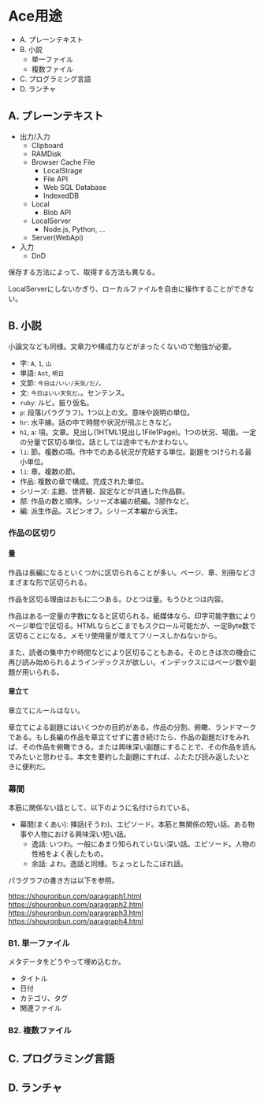 # Ace用途

* A. プレーンテキスト
* B. 小説
    * 単一ファイル
    * 複数ファイル
* C. プログラミング言語
* D. ランチャ

## A. プレーンテキスト

* 出力/入力
    * Clipboard
    * RAMDisk
    * Browser Cache File
        * LocalStrage
        * File API
        * Web SQL Database
        * IndexedDB
    * Local
        * Blob API
    * LocalServer
        * Node.js, Python, ...
    * Server(WebApi)
* 入力
    * DnD

保存する方法によって、取得する方法も異なる。

LocalServerにしないかぎり、ローカルファイルを自由に操作することができない。

## B. 小説

小論文なども同様。文章力や構成力などがまったくないので勉強が必要。

* 字: `A`, `1`, `山`
* 単語: `Ant`, `明日`
* 文節: `今日は/いい/天気/だ/。`
* 文: `今日はいい天気だ。`。センテンス。
* `ruby`: ルビ。振り仮名。
* `p`: 段落(パラグラフ)。1つ以上の文。意味や説明の単位。
* `hr`: 水平線。話の中で時間や状況が飛ぶときなど。
* `h1`, `a`: 項。文章。見出し(1HTML1見出し1File1Page)。1つの状況、場面。一定の分量で区切る単位。話としては途中でもかまわない。
* `li`: 節。複数の項。作中でのある状況が完結する単位。副題をつけられる最小単位。
* `li`: 章。複数の節。
* 作品: 複数の章で構成。完成された単位。
* シリーズ: 主題、世界観、設定などが共通した作品群。
* 部: 作品の数と順序。シリーズ本編の続編。3部作など。
* 編: 派生作品。スピンオフ。シリーズ本編から派生。

### 作品の区切り

#### 量

作品は長編になるといくつかに区切られることが多い。ページ、章、別冊などさまざまな形で区切られる。

作品を区切る理由はおもに二つある。ひとつは量。もうひとつは内容。

作品はある一定量の字数になると区切られる。紙媒体なら、印字可能字数によりページ単位で区切る。HTMLならどこまでもスクロール可能だが、一定Byte数で区切ることになる。メモリ使用量が増えてフリースしかねないから。

また、読者の集中力や時間などにより区切ることもある。そのときは次の機会に再び読み始められるようインデックスが欲しい。インデックスにはページ数や副題が用いられる。

#### 章立て

章立てにルールはない。

章立てによる副題にはいくつかの目的がある。作品の分割、俯瞰、ランドマークである。もし長編の作品を章立てせずに書き続けたら、作品の副題だけをみれば、その作品を俯瞰できる。または興味深い副題にすることで、その作品を読んでみたいと思わせる。本文を要約した副題にすれば、ふたたび読み返したいときに便利だ。

### 幕間

本筋に関係ない話として、以下のように名付けられている。

* 幕間(まくあい): 挿話(そうわ)、エピソード。本筋と無関係の短い話。ある物事や人物における興味深い短い話。
    * 逸話: いつわ。一般にあまり知られていない深い話。エピソード。人物の性格をよく表したもの。
    * 余話: よわ。逸話と同様。ちょっとしたこぼれ話。

パラグラフの書き方は以下を参照。

https://shouronbun.com/paragraph1.html
https://shouronbun.com/paragraph2.html
https://shouronbun.com/paragraph3.html
https://shouronbun.com/paragraph4.html

### B1. 単一ファイル

メタデータをどうやって埋め込むか。

* タイトル
* 日付
* カテゴリ、タグ
* 関連ファイル

### B2. 複数ファイル

## C. プログラミング言語

## D. ランチャ

